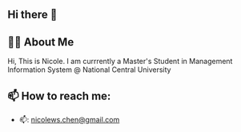 ## Hi there 👋

## 👩‍💻 About Me
Hi, This is Nicole. I am currrently a Master's Student in Management Information System @ National Central University 
<!--
**Nicole880501/Nicole880501** is a ✨ _special_ ✨ repository because its `README.md` (this file) appears on your GitHub profile.

Here are some ideas to get you started:

- 🔭 I’m currently working on ...
- 🌱 I’m currently learning ...
- 👯 I’m looking to collaborate on ...
- 🤔 I’m looking for help with ...
- 💬 Ask me about ...
- 📫 How to reach me: ...
- 😄 Pronouns: ...
- ⚡ Fun fact: ...
-->
## 📫 How to reach me: 
* 📫: nicolews.chen@gmail.com
